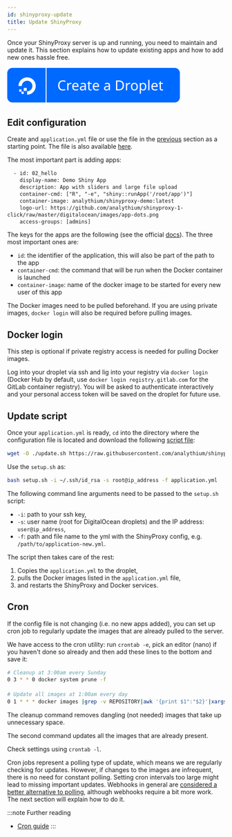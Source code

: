 ```yaml
---
id: shinyproxy-update
title: Update ShinyProxy
---
```


Once your ShinyProxy server is up and running, you need to maintain and update it.
This section explains how to update existing apps and how to add new ones hassle free.

[![DO button](https://raw.githubusercontent.com/analythium/shinyproxy-1-click/master/digitalocean/images/do-btn-blue.svg)](https://marketplace.digitalocean.com/apps/shinyproxy)

## Edit configuration

Create and `application.yml` file or use the file in the [previous](shinyproxy-setup) section as a starting point. The file is also available [here](https://github.com/analythium/shinyproxy-1-click/blob/master/digitalocean/application.yml).

The most important part is adding apps:

```vim
  - id: 02_hello
    display-name: Demo Shiny App
    description: App with sliders and large file upload
    container-cmd: ["R", "-e", "shiny::runApp('/root/app')"]
    container-image: analythium/shinyproxy-demo:latest
    logo-url: https://github.com/analythium/shinyproxy-1-click/raw/master/digitalocean/images/app-dots.png
    access-groups: [admins]
```

The keys for the apps are the following (see the official [docs](https://www.shinyproxy.io/documentation/configuration/#apps)). The three most important ones are:

* `id`: the identifier of the application, this will also be part of the path to the app
* `container-cmd`: the command that will be run when the Docker container is launched
* `container-image`: name of the docker image to be started for every new user of this app

The Docker images need to be pulled beforehand. If you are using private images, `docker login` will also be required before pulling images.

## Docker login

This step is optional if private registry access is needed for pulling Docker images.

Log into your droplet via ssh and lig into your registry via `docker login`
(Docker Hub by default, use `docker login registry.gitlab.com` for the GitLab 
container registry). You will be asked to authenticate interactively
and your personal access token will be saved on the droplet for future use.

## Update script

Once your `application.yml` is ready, `cd` into the directory where the configuration file is located and download the following [script file](https://github.com/analythium/shinyproxy-1-click/blob/master/digitalocean/setup.sh):

```bash
wget -O ./update.sh https://raw.githubusercontent.com/analythium/shinyproxy-1-click/master/digitalocean/setup.sh
```

Use the `setup.sh` as:

```bash
bash setup.sh -i ~/.ssh/id_rsa -s root@ip_address -f application.yml
```

The following command line arguments need to be passed to the `setup.sh` script:

- `-i`: path to your ssh key,
- `-s`: user name (root for DigitalOcean droplets) and the IP address: `user@ip_address`,
- `-f`: path and file name to the yml with the ShinyProxy config, e.g. `/path/to/application-new.yml`.

The script then takes care of the rest:

1. Copies the `application.yml` to the droplet,
2. pulls the Docker images listed in the `application.yml` file,
3. and restarts the ShinyProxy and Docker services.

## Cron

If the config file is not changing (i.e. no new apps added), you can set up cron job to regularly update the images that are already pulled to the server.

We have access to the cron utility: run `crontab -e`,
pick an editor (nano) if you haven't done so already and then add
these lines to the bottom and save it:

```bash
# Cleanup at 3:00am every Sunday
0 3 * * 0 docker system prune -f

# Update all images at 1:00am every day
0 1 * * * docker images |grep -v REPOSITORY|awk '{print $1":"$2}'|xargs -L1 docker pull
```

The cleanup command removes dangling (not needed) images that take up unnecessary space.

The second command updates all the images that are already present.

Check settings using `crontab -l`.

Cron jobs represent a polling type of update, which means we are regularly checking for updates. However, if changes to the images are infrequent, there is no need for constant polling. Setting cron intervals too large might lead to missing important updates.
Webhooks in general are [considered a better alternative to polling](https://blog.cloud-elements.com/webhooks-vs-polling-youre-better-than-this), although webhooks require a bit more work. The next section will explain how to do it.

:::note Further reading
* [Cron guide](https://www.digitalocean.com/community/tutorials/how-to-use-cron-to-automate-tasks-ubuntu-1804)
:::
